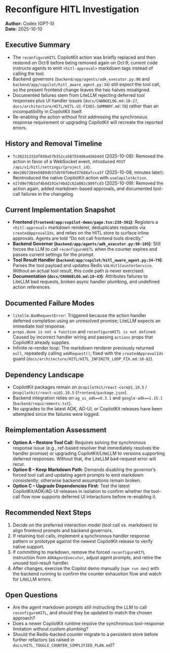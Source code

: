 # Reconfigure HITL Investigation

**Author:** Codex (GPT-5)  
**Date:** 2025-10-10

## Executive Summary
- The `reconfigureHITL` CopilotKit action was briefly replaced and then restored on Oct 8 before being removed again on Oct 9; current code instructs agents to emit `<hitl-approval>` markdown tags instead of calling the tool.
- Backend governors (`backend/app/agents/adk_executor.py:90` and `backend/app/copilot/hitl_aware_agent.py:34`) still expect the tool call, so the present frontend change leaves the two halves misaligned.
- Documented failures stem from LiteLLM rejecting deferred tool responses plus UI handler issues (`docs/CHANGELOG.md:18-27`, `docs/architecture/HITL/HITL-UI-FIXES-SUMMARY.md:78`) rather than an incompatibility in CopilotKit itself.
- Re-enabling the action without first addressing the synchronous response requirement or upgrading CopilotKit will recreate the reported errors.

## History and Removal Timeline
- `fc30231332df030a57b352ca587554d6a456b4dd` (2025-10-08): Removed the action in favor of a WebSocket event, introduced `POST /api/v1/hitl/settings/{project_id}`.
- `46e26b7284e58894b37dbf0fb0ed37688afcca3f` (2025-10-08, minutes later): Reintroduced the native CopilotKit action with `useCopilotAction`.
- `e27d9e79b3af4b4d191e74bd2c62a802c989fcd3` (2025-10-09): Removed the action again, added markdown-based approvals, and documented tool-call failures in the changelog.

## Current Implementation Snapshot
- **Frontend (`frontend/app/copilot-demo/page.tsx:238-301`)**: Registers a `<hitl-approval>` markdown renderer, deduplicates requests via `createdApprovalIds`, and relies on the HITL store to surface inline approvals. Agents are told “Do not call frontend tools directly.”
- **Backend Governor (`backend/app/agents/adk_executor.py:90-105`)**: Still forces the LLM to call `reconfigureHITL` when the counter expires and passes current settings for the prompt.
- **Tool Result Handler (`backend/app/copilot/hitl_aware_agent.py:34-79`)**: Parses the tool payload and updates Redis via `HitlCounterService`. Without an actual tool result, this code path is never exercised.
- **Documentation (`docs/CHANGELOG.md:18-43`)**: Attributes failures to LiteLLM bad requests, broken async handler plumbing, and undefined action references.

## Documented Failure Modes
- `litellm.BadRequestError`: Triggered because the action handler deferred completion using an unresolved promise; LiteLLM expects an immediate tool response.
- `props.done is not a function` and `reconfigureHITL is not defined`: Caused by incorrect handler wiring and passing `actions` props that CopilotKit already supplies.
- Infinite re-render loop: The markdown renderer previously returned `null`, repeatedly calling `addRequest()`; fixed with the `createdApprovalIds` guard (`docs/architecture/HITL/HITL_INFINITE_LOOP_FIX.md:10-82`).

## Dependency Landscape
- CopilotKit packages remain on `@copilotkit/react-core@1.10.5` / `@copilotkit/react-ui@1.10.5` (`frontend/package.json`).
- Backend integration relies on `ag_ui_adk==0.3.1` and `google-adk==1.15.1` (`backend/requirements.txt`).
- No upgrades to the latest ADK, AG-UI, or CopilotKit releases have been attempted since the failures were logged.

## Reimplementation Assessment
- **Option A – Restore Tool Call**: Requires solving the synchronous response issue (e.g., ref-based resolver that immediately resolves the handler promise) or upgrading CopilotKit/LiteLLM to versions supporting deferred responses. Without that, the LiteLLM bad-request error will recur.
- **Option B – Keep Markdown Path**: Demands disabling the governor’s forced tool call and updating agent prompts to emit markdown consistently; otherwise backend assumptions remain broken.
- **Option C – Upgrade Dependencies First**: Test the latest CopilotKit/ADK/AG-UI releases in isolation to confirm whether the tool-call flow now supports deferred UI interactions before re-enabling it.

## Recommended Next Steps
1. Decide on the preferred interaction model (tool call vs. markdown) to align frontend prompts and backend governors.
2. If retaining tool calls, implement a synchronous handler response pattern or prototype against the newest CopilotKit release to verify native support.
3. If committing to markdown, remove the forced `reconfigureHITL` instruction from `ADKAgentExecutor`, adjust agent prompts, and retire the unused tool-result handler.
4. After changes, exercise the Copilot demo manually (`npm run dev`) with the backend running to confirm the counter exhaustion flow and watch for LiteLLM errors.

## Open Questions
- Are the agent markdown prompts still instructing the LLM to call `reconfigureHITL`, and should they be updated to match the chosen approach?
- Does a newer CopilotKit runtime resolve the synchronous tool-response limitation without custom plumbing?
- Should the Redis-backed counter migrate to a persistent store before further refactors (as raised in `docs/HITL_TOGGLE_COUNTER_SIMPLIFIED_PLAN.md`)?
